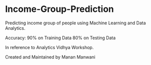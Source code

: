 # Income-Group-Prediction
Predicting income group of people using Machine Learning and Data Analytics.

Accuracy: 90% on Training Data
          80% on Testing Data


In reference to Analytics Vidhya Workshop.

Created and Maintained by Manan Manwani
